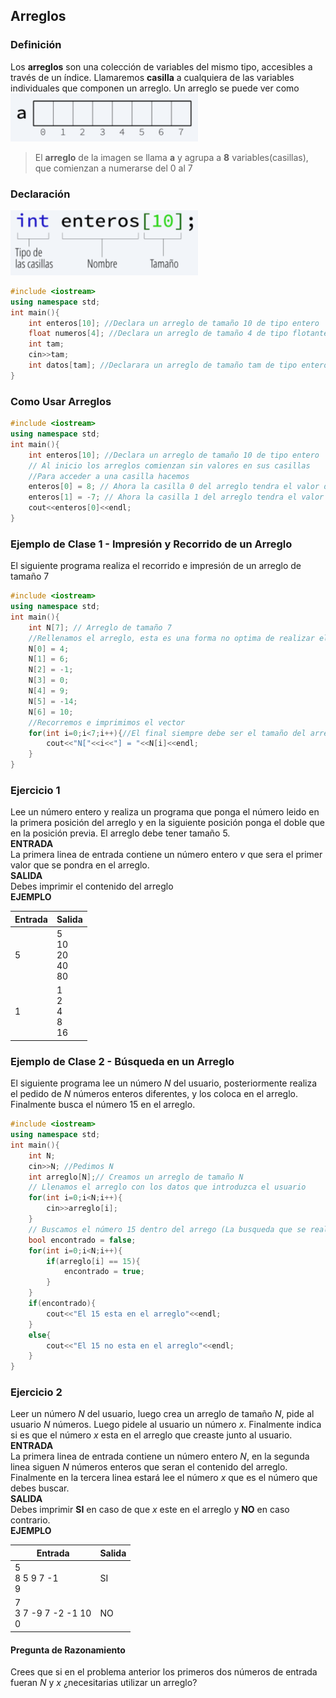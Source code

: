 ## Arreglos
### Definición
Los **arreglos** son una colección de variables del mismo tipo, accesibles a través de un índice. Llamaremos **casilla** a cualquiera de las variables individuales que componen un arreglo.
Un arreglo se puede ver como <br>
<img src="img/array1.png" width="300">
>El **arreglo** de la imagen se llama **a** y agrupa a **8** variables(casillas), que comienzan a numerarse del 0 al 7

### Declaración
<img src="img/array2.png" width="300">

```cpp
#include <iostream>
using namespace std;
int main(){
	int enteros[10]; //Declara un arreglo de tamaño 10 de tipo entero
	float numeros[4]; //Declara un arreglo de tamaño 4 de tipo flotante
	int tam;
	cin>>tam;
	int datos[tam]; //Declarara un arreglo de tamaño tam de tipo entero
}
```

### Como Usar Arreglos
```cpp
#include <iostream>
using namespace std;
int main(){
	int enteros[10]; //Declara un arreglo de tamaño 10 de tipo entero
	// Al inicio los arreglos comienzan sin valores en sus casillas
	//Para acceder a una casilla hacemos
	enteros[0] = 8; // Ahora la casilla 0 del arreglo tendra el valor de 8
	enteros[1] = -7; // Ahora la casilla 1 del arreglo tendra el valor de -7
	cout<<enteros[0]<<endl; 
}
```

### Ejemplo de Clase 1 - Impresión y Recorrido de un Arreglo
El siguiente programa realiza el recorrido e impresión de un arreglo de tamaño 7
```cpp
#include <iostream>
using namespace std;
int main(){
	int N[7]; // Arreglo de tamaño 7
	//Rellenamos el arreglo, esta es una forma no optima de realizar el rellenado, tambien toma en cuenta que puedes utilizar un for para llenarlo.
	N[0] = 4;
	N[1] = 6;
	N[2] = -1;
	N[3] = 0;
	N[4] = 9;
	N[5] = -14;
	N[6] = 10;
	//Recorremos e imprimimos el vector
	for(int i=0;i<7;i++){//El final siempre debe ser el tamaño del arreglo
		cout<<"N["<<i<<"] = "<<N[i]<<endl;
	}
}
```

### Ejercicio 1
Lee un número entero y realiza un programa que ponga el número leido en la primera posición del arreglo y en la siguiente posición ponga el doble que en la posición previa. El arreglo debe tener tamaño 5.<br>
**ENTRADA** <br>
La primera linea de entrada contiene un número entero *v* que sera el primer valor que se pondra en el arreglo. <br>
**SALIDA** <br>
Debes imprimir el contenido del arreglo<br>
**EJEMPLO**<br>

Entrada  | Salida
------------- | -------------
5 | 5 <br> 10 <br> 20 <br> 40 <br> 80 <br>
1 | 1 <br> 2 <br> 4 <br> 8 <br> 16 <br>
### Ejemplo de Clase 2 - Búsqueda en un Arreglo
El siguiente programa lee un número *N* del usuario, posteriormente realiza el pedido de *N* números enteros diferentes, y los coloca en el arreglo. Finalmente busca el número 15 en el arreglo.
```cpp
#include <iostream>
using namespace std;
int main(){
	int N;
	cin>>N; //Pedimos N
	int arreglo[N];// Creamos un arreglo de tamaño N
	// Llenamos el arreglo con los datos que introduzca el usuario
	for(int i=0;i<N;i++){ 
		cin>>arreglo[i];
	}
	// Buscamos el número 15 dentro del arrego (La busqueda que se realiza en este codigo se llama busqueda lineal, existen otros tipos de busqueda)
	bool encontrado = false;
	for(int i=0;i<N;i++){
		if(arreglo[i] == 15){
			encontrado = true;
		}
	}
	if(encontrado){
		cout<<"El 15 esta en el arreglo"<<endl;
	}
	else{
		cout<<"El 15 no esta en el arreglo"<<endl;
	}
}
```
### Ejercicio 2
Leer un número *N* del usuario, luego crea un arreglo de tamaño *N*, pide al usuario *N* números. Luego pidele al usuario un número *x*. Finalmente indica si es que el número *x* esta en el arreglo que creaste junto al usuario.<br>
**ENTRADA** <br>
La primera linea de entrada contiene un número entero *N*, en la segunda linea siguen *N* números enteros que seran el contenido del arreglo. Finalmente en la tercera linea estará lee el número *x* que es el número que debes buscar. <br>
**SALIDA** <br>
Debes imprimir **SI** en caso de que *x* este en el arreglo y **NO** en caso contrario.<br>
**EJEMPLO**<br>

Entrada  | Salida
------------- | -------------
5 <br> 8 5 9 7 -1 <br> 9 | SI
7 <br> 3 7 -9 7 -2 -1 10 <br> 0 | NO

#### Pregunta de Razonamiento
Crees que si en el problema anterior los primeros dos números de entrada fueran *N* y *x* ¿necesitarias utilizar un arreglo?